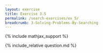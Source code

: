 ```yaml
---
layout: exercise
title: Exercise 3.5
permalink: /search-exercises/ex_5/
breadcrumb: 3-Solving-Problems-By-Searching
---
```


{% include mathjax_support %}

<div><i class="arrow-up loader" data-chapter="search-exercises" data-exercise="ex_5" data-rating="0"></i></div>
{% include_relative question.md %}
